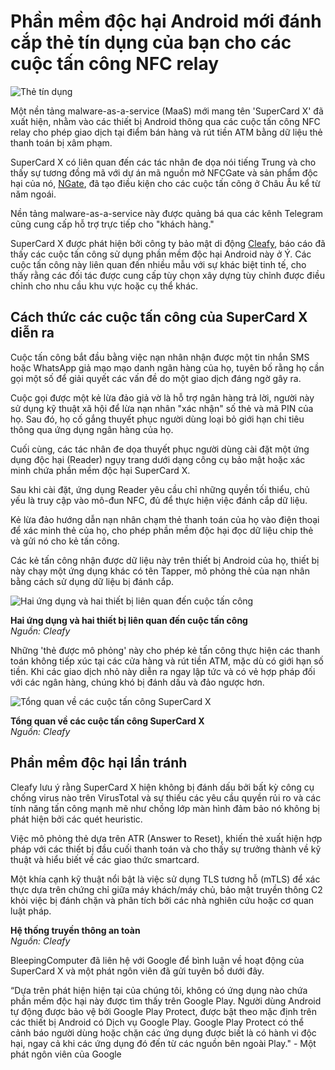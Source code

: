 # Phần mềm độc hại Android mới đánh cắp thẻ tín dụng của bạn cho các cuộc tấn công NFC relay

![Thẻ tín dụng](https://www.bleepstatic.com/content/hl-images/2021/08/09/credit-cards.jpg)

Một nền tảng malware-as-a-service (MaaS) mới mang tên 'SuperCard X' đã xuất hiện, nhằm vào các thiết bị Android thông qua các cuộc tấn công NFC relay cho phép giao dịch tại điểm bán hàng và rút tiền ATM bằng dữ liệu thẻ thanh toán bị xâm phạm.

SuperCard X có liên quan đến các tác nhân đe dọa nói tiếng Trung và cho thấy sự tương đồng mã với dự án mã nguồn mở NFCGate và sản phẩm độc hại của nó, [NGate](https://www.bleepingcomputer.com/news/security/new-ngate-android-malware-uses-nfc-chip-to-steal-credit-card-data/), đã tạo điều kiện cho các cuộc tấn công ở Châu Âu kể từ năm ngoái.

Nền tảng malware-as-a-service này được quảng bá qua các kênh Telegram cũng cung cấp hỗ trợ trực tiếp cho "khách hàng."

SuperCard X được phát hiện bởi công ty bảo mật di động [Cleafy](https://www.cleafy.com/cleafy-labs/supercardx-exposing-chinese-speaker-maas-for-nfc-relay-fraud-operation), báo cáo đã thấy các cuộc tấn công sử dụng phần mềm độc hại Android này ở Ý. Các cuộc tấn công này liên quan đến nhiều mẫu với sự khác biệt tinh tế, cho thấy rằng các đối tác được cung cấp tùy chọn xây dựng tùy chỉnh được điều chỉnh cho nhu cầu khu vực hoặc cụ thể khác. 

## Cách thức các cuộc tấn công của SuperCard X diễn ra

Cuộc tấn công bắt đầu bằng việc nạn nhân nhận được một tin nhắn SMS hoặc WhatsApp giả mạo mạo danh ngân hàng của họ, tuyên bố rằng họ cần gọi một số để giải quyết các vấn đề do một giao dịch đáng ngờ gây ra.

Cuộc gọi được một kẻ lừa đảo giả vờ là hỗ trợ ngân hàng trả lời, người này sử dụng kỹ thuật xã hội để lừa nạn nhân "xác nhận" số thẻ và mã PIN của họ. Sau đó, họ cố gắng thuyết phục người dùng loại bỏ giới hạn chi tiêu thông qua ứng dụng ngân hàng của họ.

Cuối cùng, các tác nhân đe dọa thuyết phục người dùng cài đặt một ứng dụng độc hại (Reader) ngụy trang dưới dạng công cụ bảo mật hoặc xác minh chứa phần mềm độc hại SuperCard X.

Sau khi cài đặt, ứng dụng Reader yêu cầu chỉ những quyền tối thiểu, chủ yếu là truy cập vào mô-đun NFC, đủ để thực hiện việc đánh cắp dữ liệu.

Kẻ lừa đảo hướng dẫn nạn nhân chạm thẻ thanh toán của họ vào điện thoại để xác minh thẻ của họ, cho phép phần mềm độc hại đọc dữ liệu chip thẻ và gửi nó cho kẻ tấn công.

Các kẻ tấn công nhận được dữ liệu này trên thiết bị Android của họ, thiết bị này chạy một ứng dụng khác có tên Tapper, mô phỏng thẻ của nạn nhân bằng cách sử dụng dữ liệu bị đánh cắp.

![Hai ứng dụng và hai thiết bị liên quan đến cuộc tấn công](https://www.bleepstatic.com/images/news/u/1220909/2025/April/apps.jpg)

**Hai ứng dụng và hai thiết bị liên quan đến cuộc tấn công**  
_Nguồn: Cleafy_

Những 'thẻ được mô phỏng' này cho phép kẻ tấn công thực hiện các thanh toán không tiếp xúc tại các cửa hàng và rút tiền ATM, mặc dù có giới hạn số tiền. Khi các giao dịch nhỏ này diễn ra ngay lập tức và có vẻ hợp pháp đối với các ngân hàng, chúng khó bị đánh dấu và đảo ngược hơn.

![Tổng quan về các cuộc tấn công SuperCard X](https://www.bleepstatic.com/images/news/u/1220909/2025/April/attack.jpg)

**Tổng quan về các cuộc tấn công SuperCard X**  
_Nguồn: Cleafy_

## Phần mềm độc hại lẩn tránh

Cleafy lưu ý rằng SuperCard X hiện không bị đánh dấu bởi bất kỳ công cụ chống virus nào trên VirusTotal và sự thiếu các yêu cầu quyền rủi ro và các tính năng tấn công mạnh mẽ như chồng lớp màn hình đảm bảo nó không bị phát hiện bởi các quét heuristic.

Việc mô phỏng thẻ dựa trên ATR (Answer to Reset), khiến thẻ xuất hiện hợp pháp với các thiết bị đầu cuối thanh toán và cho thấy sự trưởng thành về kỹ thuật và hiểu biết về các giao thức smartcard.

Một khía cạnh kỹ thuật nổi bật là việc sử dụng TLS tương hỗ (mTLS) để xác thực dựa trên chứng chỉ giữa máy khách/máy chủ, bảo mật truyền thông C2 khỏi việc bị đánh chặn và phân tích bởi các nhà nghiên cứu hoặc cơ quan luật pháp.

**Hệ thống truyền thông an toàn**  
_Nguồn: Cleafy_

BleepingComputer đã liên hệ với Google để bình luận về hoạt động của SuperCard X và một phát ngôn viên đã gửi tuyên bố dưới đây.

“Dựa trên phát hiện hiện tại của chúng tôi, không có ứng dụng nào chứa phần mềm độc hại này được tìm thấy trên Google Play. Người dùng Android tự động được bảo vệ bởi Google Play Protect, được bật theo mặc định trên các thiết bị Android có Dịch vụ Google Play. Google Play Protect có thể cảnh báo người dùng hoặc chặn các ứng dụng được biết là có hành vi độc hại, ngay cả khi các ứng dụng đó đến từ các nguồn bên ngoài Play." - Một phát ngôn viên của Google
